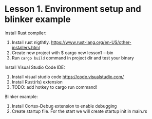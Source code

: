 Lesson 1. Environment setup and blinker example
===========================================================

Install Rust compiler:

1. Install rust nigthtly. https://www.rust-lang.org/en-US/other-installers.html
2. Create new project with $ cargo new lesson1 --bin
3. Run `cargo build` command in project dir and test your binary

Install Visual Studio Code IDE:

1. Install visual studio code https://code.visualstudio.com/
2. Install Rust(rls) extension
3. TODO: add hotkey to cargo run command!

Blinker example:

1. Install Cortex-Debug extension to enable debugging
2. Create startup file. For the start we will create startup init in main.rs



